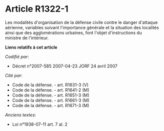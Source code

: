 # Article R1322-1

Les modalités d'organisation de la défense civile contre le danger d'attaque aérienne, variables suivant l'importance
générale et la situation des localités ainsi que des agglomérations urbaines, font l'objet d'instructions du ministre de
l'intérieur.

**Liens relatifs à cet article**

_Codifié par_:

  - Décret n°2007-585 2007-04-23 JORF 24 avril 2007

_Cité par_:

  - Code de la défense. - art. R1631-3 (V)
  - Code de la défense. - art. R1641-2 (M)
  - Code de la défense. - art. R1651-3 (M)
  - Code de la défense. - art. R1661-3 (M)
  - Code de la défense. - art. R1671-3 (M)

_Anciens textes_:

  - Loi n°1938-07-11 art. 7 al. 2

